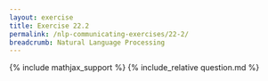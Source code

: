 ```yaml
---
layout: exercise
title: Exercise 22.2
permalink: /nlp-communicating-exercises/22-2/
breadcrumb: Natural Language Processing
---
```


{% include mathjax_support %}
{% include_relative question.md %}
